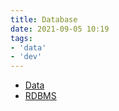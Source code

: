 ```yaml
---
title: Database
date: 2021-09-05 10:19
tags:
- 'data'
- 'dev'
---
```


* [Data](2021-01-23--09-49-23Z--data.md)
* [RDBMS](2021-04-29--06-49-34Z--rdbms.md)